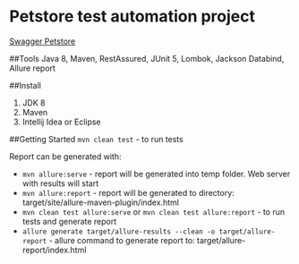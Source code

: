 # Petstore test automation project
[Swagger Petstore](https://petstore.swagger.io/)

##Tools
Java 8, Maven, RestAssured, JUnit 5, Lombok, Jackson Databind, Allure report

##Install
1. JDK 8
2. Maven
3. Intellij Idea or Eclipse

##Getting Started
`mvn clean test` - to run tests

Report can be generated with:
* `mvn allure:serve` - report will be generated into temp folder. Web server with results will start
* `mvn allure:report` - report will be generated to directory: target/site/allure-maven-plugin/index.html
* `mvn clean test allure:serve` or `mvn clean test allure:report` - to run tests and generate report
* `allure generate target/allure-results --clean -o target/allure-report` - allure command to generate report to: target/allure-report/index.html